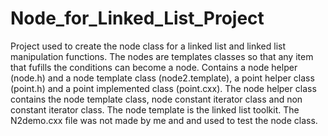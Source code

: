 # Node_for_Linked_List_Project

Project used to create the node class for a linked list and linked list manipulation functions. The nodes are templates classes so that any item that fufills the conditions can become a node.
Contains a node helper (node.h) and a node template class (node2.template), a point helper class (point.h) and a point implemented class (point.cxx). The node helper class contains the node template class,  node constant iterator class and non constant iterator class. The node template is the linked list toolkit. The N2demo.cxx file was not made by me and and used to test the node class.
